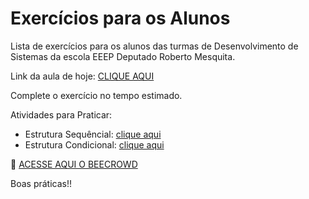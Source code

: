 # Exercícios para os Alunos
Lista de exercícios para os alunos das turmas de Desenvolvimento de Sistemas da escola EEEP Deputado Roberto Mesquita.

Link da aula de hoje: <a href="https://meet.google.com/gtq-fvcz-xnw" target="_blank">CLIQUE AQUI</a>

Complete o exercício no tempo estimado.

Atividades para Praticar:
- Estrutura Sequêncial: <a href="https://www.notion.so/AULA-18-1-ATIVIDADES-DE-ESTRUTURA-SEQUENCIAL-PARTE-1-24eaa6380ac780f5b933c0df79d64c23?source=copy_link" target="_blank">clique aqui</a>
- Estrutura Condicional: <a href="https://www.notion.so/AULA-30-1-ATIVIDADES-DE-ESTRUTURA-DE-CONDI-O-PARTE-2-261aa6380ac7808c8d4ef19261150040?source=copy_link" target="_blank">clique aqui</a>

🐝 <a href="https://judge.beecrowd.com/pt/login" target="_blank">ACESSE AQUI O BEECROWD</a>

Boas práticas!!
